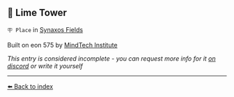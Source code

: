 ## 🗼 Lime Tower

`🪧 Place` in [Synaxos Fields](../refs/synaxos_fields.md)

Built on eon 575 by [MindTech Institute](../refs/mindtech_institute.md)

_This entry is considered incomplete - you can request more info for it [on discord](<https://discord.com/channels/562910943848169472/1173922660489633802>) or write it yourself_


----------
[⬅️ Back to index](/index.md#5220_s)
